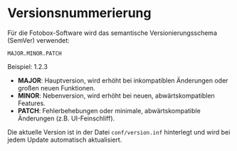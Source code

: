 # Versionsnummerierung

Für die Fotobox-Software wird das semantische Versionierungsschema (SemVer) verwendet:

    MAJOR.MINOR.PATCH

Beispiel: 1.2.3

- **MAJOR**: Hauptversion, wird erhöht bei inkompatiblen Änderungen oder großen neuen Funktionen.
- **MINOR**: Nebenversion, wird erhöht bei neuen, abwärtskompatiblen Features.
- **PATCH**: Fehlerbehebungen oder minimale, abwärtskompatible Änderungen (z.B. UI-Feinschliff).

Die aktuelle Version ist in der Datei `conf/version.inf` hinterlegt und wird bei jedem Update automatisch aktualisiert.

